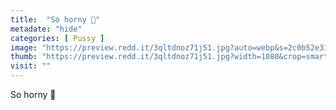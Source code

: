 ```yaml
---
title:  "So horny 💓"
metadate: "hide"
categories: [ Pussy ]
image: "https://preview.redd.it/3qltdnoz71j51.jpg?auto=webp&s=2c0b52e31bab01af4fba9bd26d082dc76c64eba8"
thumb: "https://preview.redd.it/3qltdnoz71j51.jpg?width=1080&crop=smart&auto=webp&s=b8dc723fa1009bd1da20d17f510b4f41a7680561"
visit: ""
---
```

So horny 💓

